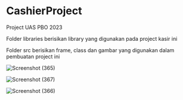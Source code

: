# CashierProject
Project UAS PBO 2023

Folder libraries berisikan library yang digunakan pada project kasir ini

Folder src berisikan frame, class dan gambar yang digunakan dalam pembuatan project ini

![Screenshot (365)](https://github.com/huseinibnu/CashierProject/assets/114596566/e5ba41a1-1e38-4297-8010-43db1b45921e)

![Screenshot (367)](https://github.com/huseinibnu/CashierProject/assets/114596566/c482980d-177d-47ab-9115-0fb852a8658f)

![Screenshot (366)](https://github.com/huseinibnu/CashierProject/assets/114596566/3e95cb27-0d57-452e-8458-9ef23d3c417c)


